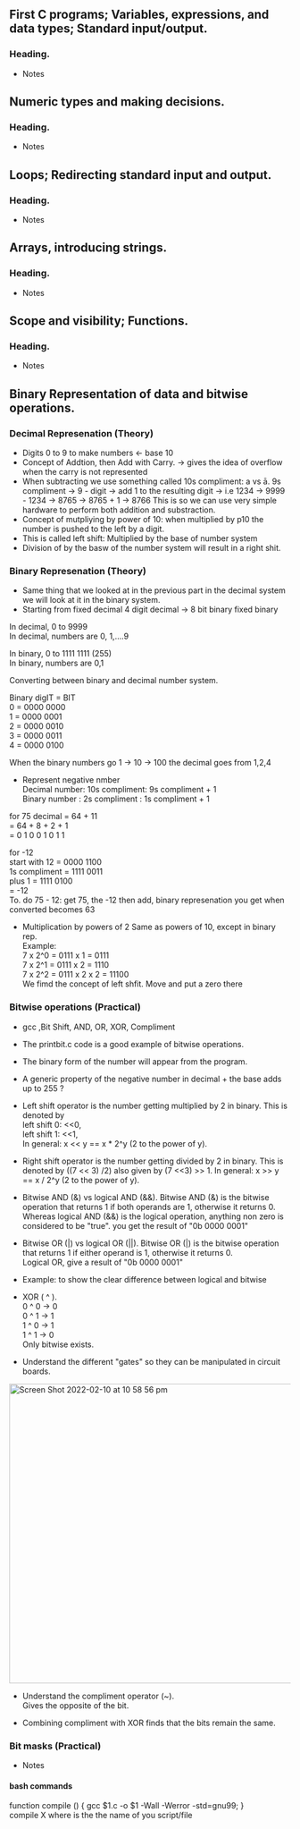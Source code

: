 ## First C programs; Variables, expressions, and data types; Standard input/output.
### Heading.
- Notes

## Numeric types and making decisions.
### Heading.
- Notes


## Loops; Redirecting standard input and output.
### Heading.
- Notes


## Arrays, introducing strings.
### Heading.
- Notes


## Scope and visibility; Functions.
### Heading.
- Notes


## Binary Representation of data and bitwise operations.
### Decimal Represenation (Theory)
- Digits 0 to 9 to make numbers <- base 10  
- Concept of Addtion, then Add with Carry. -> gives the idea of overflow when the carry is not represented  
- When subtracting we use something called 10s compliment: a vs ā. 
9s compliment -> 9 - digit -> add 1 to the resulting digit -> i.e 1234 -> 9999 - 1234 -> 8765 -> 8765 + 1 -> 8766
This is so we can use very simple hardware to perform both addition and substraction.
- Concept of mutpliying by power of 10: when multiplied by p10 the number is pushed to the left by a digit. 
- This is called left shift: Multiplied by the base of number system      
- Division of by the basw of the number system will result in a right shit. 

### Binary Represenation (Theory)
- Same thing that we looked at in the previous part in the decimal system we will look at it in the binary system.
- Starting from fixed decimal 4 digit decimal -> 8 bit binary fixed binary

In decimal, 0 to 9999  
In decimal, numbers are 0, 1,....9  

In binary,  0 to 1111 1111 (255)  
In binary,  numbers are 0,1  

Converting between binary and decimal number system.  

Binary digIT = BIT  
0 = 0000 0000  
1 = 0000 0001  
2 = 0000 0010  
3 = 0000 0011  
4 = 0000 0100  

When the binary numbers go 1 -> 10 -> 100 the decimal goes from 1,2,4  

- Represent negative nmber  
Decimal number: 10s compliment: 9s compliment + 1  
Binary number : 2s compliment : 1s compliment + 1  

for 75 decimal = 64 + 11  
               = 64 + 8 + 2 + 1  
               = 0 1 0 0 1 0 1 1  
 
 for -12       
 start with 12 = 0000 1100  
 1s compliment = 1111 0011  
plus 1         = 1111 0100  
               = -12  
To. do 75 - 12: get 75, the -12 then add, binary represenation you get when converted becomes 63  

- Multiplication by powers of 2
Same as powers of 10, except in binary rep.  
Example:  
7 x 2^0 = 0111 x 1 = 0111    
7 x 2^1 = 0111 x 2 = 1110  
7 x 2^2 = 0111 x 2 x 2 = 11100  
We fimd the concept of left shfit. Move and put a zero there  

### Bitwise operations (Practical)
- gcc ,Bit Shift, AND, OR, XOR, Compliment
- The printbit.c code is a good example of bitwise operations. 
- The binary form of the number will appear from the program.
- A generic property of the negative number in decimal + the base adds up to 255 ?
- Left shift operator is the number getting multiplied by 2 in binary. This is denoted by  
left shift 0: <<0,  
left shift 1: <<1,  
In general: x << y == x * 2^y (2 to the power of y).

- Right shift operator is the number getting divided by 2 in binary. This is denoted by ((7 << 3) /2) also given by (7 <<3) >> 1.
In general: x >> y == x / 2^y (2 to the power of y).

- Bitwise AND (&) vs logical AND (&&). 
Bitwise AND (&) is the bitwise operation that returns 1 if both operands are 1, otherwise it returns 0.  
Whereas logical AND (&&) is the logical operation, anything non zero is considered to be "true". you get the result of "0b 0000 0001"

- Bitwise OR (|) vs logical OR (||).
Bitwise OR (|) is the bitwise operation that returns 1 if either operand is 1, otherwise it returns 0.  
Logical OR, give a result of "0b 0000 0001"  

- Example: to show the clear difference between logical and bitwise

- XOR ( ^ ).  
0 ^ 0 -> 0  
0 ^ 1 -> 1  
1 ^ 0 -> 1  
1 ^ 1 -> 0  
Only bitwise exists.  

- Understand the different "gates" so they can be manipulated in circuit boards.  

<img width="536" alt="Screen Shot 2022-02-10 at 10 58 56 pm" src="https://user-images.githubusercontent.com/71302996/153413174-b964f779-848c-473c-9fa4-e365d36a840e.png">

- Understand the compliment operator (~).  
Gives the opposite of the bit.

- Combining compliment with XOR finds that the bits remain the same.

### Bit masks (Practical)
- Notes


#### bash commands
function compile () { gcc $1.c -o $1 -Wall -Werror -std=gnu99; }  
compile X where is the the name of you script/file

